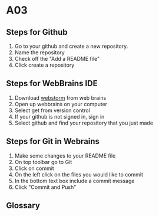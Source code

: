 # A03
## Steps for Github
1. Go to your github and create a new repository.
2. Name the repository
3. Check off the "Add a README file"
4. Click create a repository
## Steps for WebBrains IDE
1. Download [webstorm](https://www.jetbrains.com/webstorm/) from web brains
2. Open up webbrains on your computer
3. Select get from version control 
4. If your github is not signed in, sign in 
5. Select github and find your repository that you just made
## Steps for Git in Webrains
1. Make some changes to your README file
2. On top toolbar go to Git
3. Click on commit
4. On the left click on the files you would like to commit
5. In the bottom text box include a commit message
6. Click "Commit and Push"

## Glossary